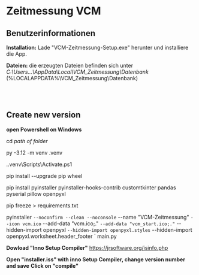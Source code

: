 # Zeitmessung VCM

## Benutzerinformationen

**Installation:** Lade "VCM-Zeitmessung-Setup.exe" herunter und installiere die App.

**Dateien:** die erzeugten Dateien befinden sich unter *C:\Users\...\AppData\Local\VCM_Zeitmessung\Datenbank* (%LOCALAPPDATA%\VCM_Zeitmessung\Datenbank)

<br><br>  

## Create new version

**open Powershell on Windows**

cd *path of folder*

py -3.12 -m venv .venv

.\.venv\Scripts\Activate.ps1

pip install --upgrade pip wheel

pip install pyinstaller pyinstaller-hooks-contrib customtkinter pandas pyserial pillow openpyxl

pip freeze > requirements.txt

pyinstaller `
  --noconfirm --clean --noconsole `
  --name "VCM-Zeitmessung" `
  --icon vcm.ico `
  --add-data "vcm.ico;." `
  --add-data "vcm_start.ico;." `
  --hidden-import openpyxl `
  --hidden-import openpyxl.styles `
  --hidden-import openpyxl.worksheet.header_footer `
  main.py

**Dowload "Inno Setup Compiler"**
https://jrsoftware.org/isinfo.php
  
**Open "installer.iss" with inno Setup Compiler, change version number and save**
**Click on "compile"**

